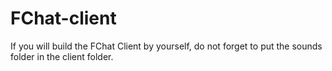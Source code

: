 # FChat-client
If you will build the FChat Client by yourself, do not forget to put the sounds folder in the client folder.